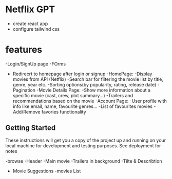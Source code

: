 # Netflix GPT

- create react app
- configure tailwind css

# features

-Login/SignUp page
-FOrms

- Redirecrt to homepage after login or signup
  -HomePage:
  -Display movies from API (Netflix)
  -Search bar for filtering the movie list by title, genre, year etc.
  -Sorting options(by popularity, rating, release date)
  -Pagination
  -Movie Details Page:
  -Show more information about a specific movie (cast, crew, plot summary...)
  -Trailers and recommendations based on the movie
  -Account Page:
  -User profile with info like email, name, favourite genres...
  -List of favourites movies
  -Add/Remove favories functionality

## Getting Started

These instructions will get you a copy of the project up and running on your local machine for development and testing purposes. See deployment for notes

-browse
-Header
-Main movie
-Trailers in background
-Tilte & Describtion

- Movie Suggestions
  -movies List
